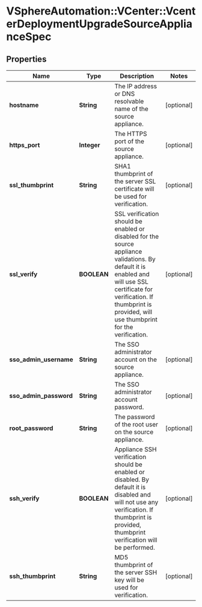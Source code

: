 # VSphereAutomation::VCenter::VcenterDeploymentUpgradeSourceApplianceSpec

## Properties
Name | Type | Description | Notes
------------ | ------------- | ------------- | -------------
**hostname** | **String** | The IP address or DNS resolvable name of the source appliance. | [optional] 
**https_port** | **Integer** | The HTTPS port of the source appliance. | [optional] 
**ssl_thumbprint** | **String** | SHA1 thumbprint of the server SSL certificate will be used for verification. | [optional] 
**ssl_verify** | **BOOLEAN** | SSL verification should be enabled or disabled for the source appliance validations. By default it is enabled and will use SSL certificate for verification. If thumbprint is provided, will use thumbprint for the verification. | [optional] 
**sso_admin_username** | **String** | The SSO administrator account on the source appliance. | [optional] 
**sso_admin_password** | **String** | The SSO administrator account password. | [optional] 
**root_password** | **String** | The password of the root user on the source appliance. | [optional] 
**ssh_verify** | **BOOLEAN** | Appliance SSH verification should be enabled or disabled. By default it is disabled and will not use any verification. If thumbprint is provided, thumbprint verification will be performed. | [optional] 
**ssh_thumbprint** | **String** | MD5 thumbprint of the server SSH key will be used for verification. | [optional] 



